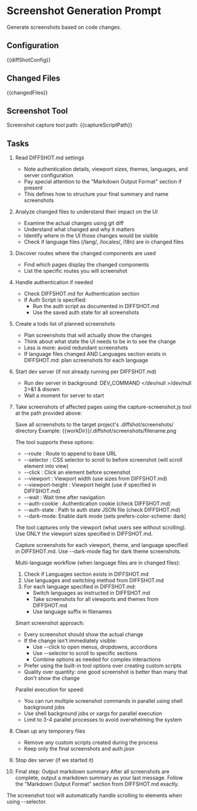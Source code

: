 # Screenshot Generation Prompt

Generate screenshots based on code changes.

## Configuration
{{diffShotConfig}}

## Changed Files
{{changedFiles}}

## Screenshot Tool
Screenshot capture tool path: {{captureScriptPath}}

## Tasks

1. Read DIFFSHOT.md settings
   - Note authentication details, viewport sizes, themes, languages, and server configuration
   - Pay special attention to the "Markdown Output Format" section if present
   - This defines how to structure your final summary and name screenshots
2. Analyze changed files to understand their impact on the UI
   - Examine the actual changes using git diff
   - Understand what changed and why it matters
   - Identify where in the UI those changes would be visible
   - Check if language files (/lang/, /locales/, i18n) are in changed files
3. Discover routes where the changed components are used
   - Find which pages display the changed components
   - List the specific routes you will screenshot
4. Handle authentication if needed
   - Check DIFFSHOT.md for Authentication section
   - If Auth Script is specified:
     * Run the auth script as documented in DIFFSHOT.md
     * Use the saved auth state for all screenshots
5. Create a todo list of planned screenshots
   - Plan screenshots that will actually show the changes
   - Think about what state the UI needs to be in to see the change
   - Less is more: avoid redundant screenshots
   - If language files changed AND Languages section exists in DIFFSHOT.md: plan screenshots for each language
6. Start dev server (if not already running per DIFFSHOT.md)
   - Run dev server in background: DEV_COMMAND </dev/null >/dev/null 2>&1 & disown
   - Wait a moment for server to start
7. Take screenshots of affected pages using the capture-screenshot.js tool at the path provided above:
   
   Save all screenshots to the target project's .diffshot/screenshots/ directory
   Example: {{workDir}}/.diffshot/screenshots/filename.png
   
   The tool supports these options:
   - --route <path>: Route to append to base URL
   - --selector <selector>: CSS selector to scroll to before screenshot (will scroll element into view)
   - --click <selector>: Click an element before screenshot
   - --viewport <width>: Viewport width (use sizes from DIFFSHOT.md)
   - --viewport-height <height>: Viewport height (use if specified in DIFFSHOT.md)
   - --wait <ms>: Wait time after navigation
   - --auth-cookie <cookie>: Authentication cookie (check DIFFSHOT.md)
   - --auth-state <path>: Path to auth state JSON file (check DIFFSHOT.md)
   - --dark-mode: Enable dark mode (sets prefers-color-scheme: dark)
   
   The tool captures only the viewport (what users see without scrolling).
   Use ONLY the viewport sizes specified in DIFFSHOT.md.
   
   Capture screenshots for each viewport, theme, and language specified in DIFFSHOT.md.
   Use --dark-mode flag for dark theme screenshots.
   
   Multi-language workflow (when language files are in changed files):
   1. Check if Languages section exists in DIFFSHOT.md
   2. Use languages and switching method from DIFFSHOT.md
   3. For each language specified in DIFFSHOT.md:
      - Switch languages as instructed in DIFFSHOT.md
      - Take screenshots for all viewports and themes from DIFFSHOT.md
      - Use language suffix in filenames
   
   Smart screenshot approach:
   - Every screenshot should show the actual change
   - If the change isn't immediately visible:
     * Use --click to open menus, dropdowns, accordions
     * Use --selector to scroll to specific sections
     * Combine options as needed for complex interactions
   - Prefer using the built-in tool options over creating custom scripts
   - Quality over quantity: one good screenshot is better than many that don't show the change
   
   Parallel execution for speed:
   - You can run multiple screenshot commands in parallel using shell background jobs
   - Use shell background jobs or xargs for parallel execution
   - Limit to 3-4 parallel processes to avoid overwhelming the system
   
8. Clean up any temporary files
   - Remove any custom scripts created during the process
   - Keep only the final screenshots and auth.json
9. Stop dev server (if we started it)
10. Final step: Output markdown summary
   After all screenshots are complete, output a markdown summary as your last message.
   Follow the "Markdown Output Format" section from DIFFSHOT.md exactly.

The screenshot tool will automatically handle scrolling to elements when using --selector.